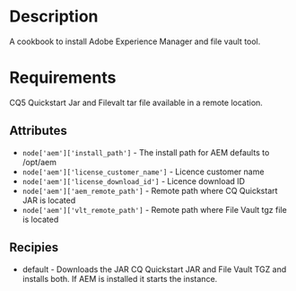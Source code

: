 Description
===========
A cookbook to install Adobe Experience Manager and file vault tool.

Requirements
============
CQ5 Quickstart Jar and Filevalt tar file available in a remote location.

## Attributes

* `node['aem']['install_path']` - The install path for AEM defaults to /opt/aem
* `node['aem']['license_customer_name']` - Licence customer name
* `node['aem']['license_download_id']` - Licence download ID
* `node['aem']['aem_remote_path']` - Remote path where CQ Quickstart JAR is located
* `node['aem']['vlt_remote_path']` - Remote path where File Vault tgz file is located

## Recipies

* default - Downloads the JAR CQ Quickstart JAR and File Vault TGZ and installs both. If AEM is installed it starts the instance.